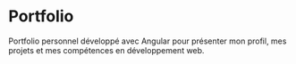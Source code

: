 # Portfolio
Portfolio personnel développé avec Angular pour présenter mon profil, mes projets et mes compétences en développement web.
